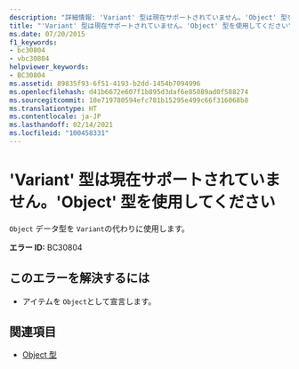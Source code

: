 ```yaml
---
description: "詳細情報: 'Variant' 型は現在サポートされていません。'Object' 型を使用してください"
title: "'Variant' 型は現在サポートされていません。'Object' 型を使用してください"
ms.date: 07/20/2015
f1_keywords:
- bc30804
- vbc30804
helpviewer_keywords:
- BC30804
ms.assetid: 89835f93-6f51-4193-b2dd-1454b7094996
ms.openlocfilehash: d41b6672e607f1b895d3daf6e85089ad0f588274
ms.sourcegitcommit: 10e719780594efc781b15295e499c66f316068b8
ms.translationtype: HT
ms.contentlocale: ja-JP
ms.lasthandoff: 02/14/2021
ms.locfileid: "100458331"
---
```

# <a name="variant-is-no-longer-a-supported-type-use-the-object-type-instead"></a>'Variant' 型は現在サポートされていません。'Object' 型を使用してください

`Object` データ型を `Variant`の代わりに使用します。  
  
 **エラー ID:** BC30804  
  
## <a name="to-correct-this-error"></a>このエラーを解決するには  
  
- アイテムを `Object`として宣言します。  
  
## <a name="see-also"></a>関連項目

- [Object 型](../language-reference/data-types/object-data-type.md)
